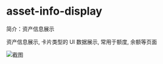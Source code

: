 # asset-info-display

简介：资产信息展示

资产信息展示, 卡片类型的 UI 数据展示, 常用于额度, 余额等页面

![截图](https://unpkg.com/@icedesign/asset-info-display-block/screenshot.png)
